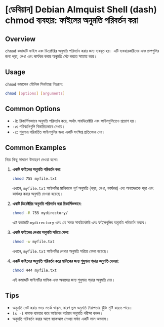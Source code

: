 # [ডেবিয়ান] Debian Almquist Shell (dash) chmod ব্যবহার: ফাইলের অনুমতি পরিবর্তন করা

## Overview
`chmod` কমান্ডটি ফাইল এবং ডিরেক্টরির অনুমতি পরিবর্তন করার জন্য ব্যবহৃত হয়। এটি ব্যবহারকারীদের এবং গ্রুপগুলির জন্য পড়া, লেখা এবং কার্যকর করার অনুমতি সেট করতে সাহায্য করে।

## Usage
`chmod` কমান্ডের মৌলিক সিনট্যাক্স নিম্নরূপ:

```bash
chmod [options] [arguments]
```

## Common Options
- `-R`: রিকার্সিভভাবে অনুমতি পরিবর্তন করে, অর্থাৎ সাবডিরেক্টরি এবং ফাইলগুলিতেও প্রয়োগ হয়।
- `-v`: পরিবর্তনগুলি বিস্তারিতভাবে দেখায়।
- `-c`: শুধুমাত্র পরিবর্তিত ফাইলগুলির জন্য একটি সংক্ষিপ্ত প্রতিবেদন দেয়।

## Common Examples
নিচে কিছু সাধারণ উদাহরণ দেওয়া হলো:

1. **একটি ফাইলের অনুমতি পরিবর্তন করা**:
   ```bash
   chmod 755 myfile.txt
   ```
   এখানে, `myfile.txt` ফাইলটির মালিককে পূর্ণ অনুমতি (পড়া, লেখা, কার্যকর) এবং অন্যদেরকে পড়া এবং কার্যকর করার অনুমতি দেওয়া হয়েছে।

2. **একটি ডিরেক্টরির অনুমতি পরিবর্তন করা রিকার্সিভভাবে**:
   ```bash
   chmod -R 755 mydirectory/
   ```
   এই কমান্ডটি `mydirectory` এবং এর সমস্ত সাবডিরেক্টরি এবং ফাইলগুলির অনুমতি পরিবর্তন করবে।

3. **একটি ফাইলের লেখার অনুমতি সরিয়ে ফেলা**:
   ```bash
   chmod -w myfile.txt
   ```
   এখানে, `myfile.txt` ফাইলটির লেখার অনুমতি সরিয়ে ফেলা হয়েছে।

4. **একটি ফাইলের অনুমতি পরিবর্তন করে মালিকের জন্য শুধুমাত্র পড়ার অনুমতি দেওয়া**:
   ```bash
   chmod 444 myfile.txt
   ```
   এই কমান্ডটি ফাইলটির মালিক এবং অন্যদের জন্য শুধুমাত্র পড়ার অনুমতি দেয়।

## Tips
- অনুমতি সেট করার সময় সতর্ক থাকুন, কারণ ভুল অনুমতি নিরাপত্তার ঝুঁকি সৃষ্টি করতে পারে।
- `ls -l` কমান্ড ব্যবহার করে ফাইলের বর্তমান অনুমতি পরীক্ষা করুন।
- অনুমতি পরিবর্তন করার আগে ব্যাকআপ নেওয়া সর্বদা একটি ভাল অভ্যাস।